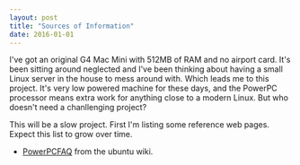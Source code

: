 ```yaml
---
layout: post
title: "Sources of Information"
date: 2016-01-01
---
```


I've got an original G4 Mac Mini with 512MB of RAM and no airport card. It's been sitting around neglected and I've been thinking about having a small Linux server in the house to mess around with. Which leads me to this project. It's very low powered machine for these days, and the PowerPC processor means extra work for anything close to a modern Linux. But who doesn't need a chanllenging project?

This will be a slow project. First I'm listing some reference web pages. Expect this list to grow over time.
* [PowerPCFAQ](https://wiki.ubuntu.com/PowerPCFAQ) from the ubuntu wiki.
